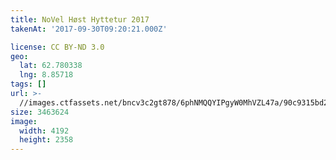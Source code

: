 ```yaml
---
title: NoVel Høst Hyttetur 2017
takenAt: '2017-09-30T09:20:21.000Z'

license: CC BY-ND 3.0
geo:
  lat: 62.780338
  lng: 8.85718
tags: []
url: >-
  //images.ctfassets.net/bncv3c2gt878/6phNMQQYIPgyW0MhVZL47a/90c9315bd2b52ac0d49086c28960e1b0/novel-hst-hyttetur-2017_37389552216_o
size: 3463624
image:
  width: 4192
  height: 2358
---
```

